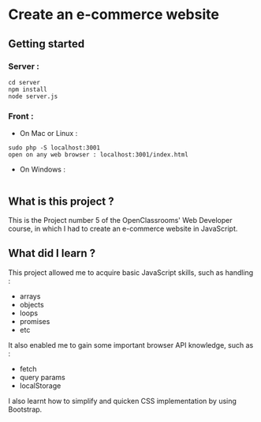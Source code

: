 # Create an e-commerce website


## Getting started

### Server :
```
cd server
npm install
node server.js
```
### Front :

- On Mac or Linux :
```
sudo php -S localhost:3001 
open on any web browser : localhost:3001/index.html
```

- On Windows :
```

```

## What is this project ?

This is the Project number 5 of the OpenClassrooms' Web Developer course, in which I had to create an e-commerce website in JavaScript.

## What did I learn ?

This project allowed me to acquire basic JavaScript skills, such as handling :
- arrays
- objects
- loops
- promises
- etc

It also enabled me to gain some important browser API knowledge, such as : 
- fetch
- query params
- localStorage

I also learnt how to simplify and quicken CSS implementation by using Bootstrap.
